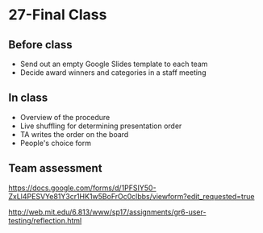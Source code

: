 # 27-Final Class

## Before class
- Send out an empty Google Slides template to each team
- Decide award winners and categories in a staff meeting

## In class
- Overview of the procedure
- Live shuffling for determining presentation order
- TA writes the order on the board
- People's choice form

## Team assessment
https://docs.google.com/forms/d/1PFSIY50-ZxLl4PESVYe81Y3cr1HK1w5BoFrOc0clbbs/viewform?edit_requested=true

http://web.mit.edu/6.813/www/sp17/assignments/gr6-user-testing/reflection.html

